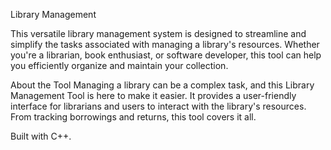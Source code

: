 Library Management 

This versatile library management system is designed to streamline and simplify the tasks associated with managing a library's resources. Whether you're a librarian, book enthusiast, or software developer, this tool can help you efficiently organize and maintain your collection.

About the Tool
Managing a library can be a complex task, and this Library Management Tool is here to make it easier. It provides a user-friendly interface for librarians and users to interact with the library's resources. From tracking borrowings and returns, this tool covers it all.

Built with C++. 
